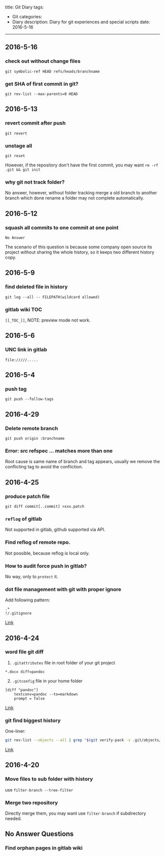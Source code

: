 title: Git Diary
tags:
- Git
categories:
- Diary
description:
  Diary for git experiences and special scripts
date: 2016-5-16
---

## 2016-5-16

### check out without change files

`git symbolic-ref HEAD refs/heads/branchname`

### get SHA of first commit in git?

`git rev-list --max-parents=0 HEAD`

## 2016-5-13

### revert commit after push

`git revert`

### unstage all

`git reset`

However, if the repository don't have the first commit, you may want `rm -rf .git && git init`

### why git not track folder?

No answer, however, without folder tracking merge a old branch to another branch which done rename a
folder may not complete automatically.

## 2016-5-12

### squash all commits to one commit at one point

`No Answer`

The scenario of this question is because some company open source its project without sharing the
whole history, so it keeps two different history copy.

## 2016-5-9

### find deleted file in history

`git log --all -- FILEPATH(wildcard allowed)`

### gitlab wiki TOC

`[[_TOC_]]`, NOTE: preview mode not work.

## 2016-5-6

### UNC link in gitlab

```
file://///.....
```

## 2016-5-4

### push tag

`git push --follow-tags`

## 2016-4-29

### Delete remote branch

`git push origin :branchname`

### Error: src refspec ... matches more than one

Root cause is same name of branch and tag appears, usually we remove the conflicting tag to avoid
the confliction.

## 2016-4-25

### produce patch file

`git diff commit[..commit] >xxx.patch`

### `reflog` of gitlab

Not supported in gitlab, github supported via API.

### Find reflog of remote repo.

Not possible, because reflog is local only.

### How to audit force push in gitlab?

No way, only to `protect` it.

### dot file management with git with proper ignore

Add following pattern:
```
.*
!/.gitignore
```

[Link](http://stackoverflow.com/questions/8021441/gitignore-hidden-dot-directories)

## 2016-4-24

### word file git diff

1. `.gitattributes` file in root folder of your git project
```
*.docx diff=pandoc
```
2. `.gitconfig` file in your home folder
```
[diff "pandoc"]
    textconv=pandoc --to=markdown
    prompt = false
```

[Link](http://blog.martinfenner.org/2014/08/25/using-microsoft-word-with-git/)

### git find biggest history

One-liner:
```sh
git rev-list --objects --all | grep "$(git verify-pack -v .git/objects/pack/*.idx | sort -k 3 -n | tail -10 | awk '{print$1}')"
```

[Link](http://stackoverflow.com/questions/10622179/how-to-find-identify-large-files-commits-in-git-history)

## 2016-4-20

### Move files to sub folder with history

use `filter-branch --tree-filter`

### Merge two repository

Directly merge them, you may want use `filter-branch` if subdirectory needed.

## No Answer Questions

### Find orphan pages in gitlab wiki
